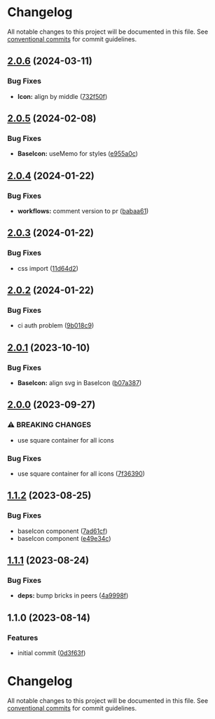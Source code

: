 # Changelog

All notable changes to this project will be documented in this file. See [conventional commits](https://www.conventionalcommits.org/en/v1.0.0/) for commit guidelines.

## [2.0.6](https://github.com/taskany-inc/icons/compare/v2.0.5...v2.0.6) (2024-03-11)


### Bug Fixes

* **Icon:** align by middle ([732f50f](https://github.com/taskany-inc/icons/commit/732f50f24017721e3d8020d93cab64160792fe14))

## [2.0.5](https://github.com/taskany-inc/icons/compare/v2.0.4...v2.0.5) (2024-02-08)


### Bug Fixes

* **BaseIcon:** useMemo for styles ([e955a0c](https://github.com/taskany-inc/icons/commit/e955a0cd5cbe984653c08938c5c5837a5da5641f))

## [2.0.4](https://github.com/taskany-inc/icons/compare/v2.0.3...v2.0.4) (2024-01-22)


### Bug Fixes

* **workflows:** comment version to pr ([babaa61](https://github.com/taskany-inc/icons/commit/babaa6197437feba5c0211798b48c78bb8b0c7dc))

## [2.0.3](https://github.com/taskany-inc/icons/compare/v2.0.2...v2.0.3) (2024-01-22)


### Bug Fixes

* css import ([11d64d2](https://github.com/taskany-inc/icons/commit/11d64d28470292d9900538e42556cd6f27cfdd72))

## [2.0.2](https://github.com/taskany-inc/icons/compare/v2.0.1...v2.0.2) (2024-01-22)


### Bug Fixes

* ci auth problem ([9b018c9](https://github.com/taskany-inc/icons/commit/9b018c9bcd0f660cf12e20e3a00b645a69143cb8))

## [2.0.1](https://github.com/taskany-inc/icons/compare/v2.0.0...v2.0.1) (2023-10-10)


### Bug Fixes

* **BaseIcon:** align svg in BaseIcon ([b07a387](https://github.com/taskany-inc/icons/commit/b07a387f3b681a487c6269feaf148c1dd4b58a86))

## [2.0.0](https://github.com/taskany-inc/icons/compare/v1.1.2...v2.0.0) (2023-09-27)


### ⚠ BREAKING CHANGES

* use square container for all icons

### Bug Fixes

* use square container for all icons ([7f36390](https://github.com/taskany-inc/icons/commit/7f363905be10b9adf704b7a35eab6edad2dc8e03))

## [1.1.2](https://github.com/taskany-inc/icons/compare/v1.1.1...v1.1.2) (2023-08-25)


### Bug Fixes

* baseIcon component ([7ad61cf](https://github.com/taskany-inc/icons/commit/7ad61cf7997dad086061b709ea69808d4abd4876))
* baseIcon component ([e49e34c](https://github.com/taskany-inc/icons/commit/e49e34ce9867aeb849f08bfca292a8de4028c0b6))

## [1.1.1](https://github.com/taskany-inc/icons/compare/v1.1.0...v1.1.1) (2023-08-24)


### Bug Fixes

* **deps:** bump bricks in peers ([4a9998f](https://github.com/taskany-inc/icons/commit/4a9998fdb19219c72a111307017ee457284a8c29))

## 1.1.0 (2023-08-14)


### Features

* initial commit ([0d3f63f](https://github.com/taskany-inc/icons/commit/0d3f63f5de0da65c8c143191d3b79d16bef51610))

# Changelog

All notable changes to this project will be documented in this file. See [conventional commits](https://www.conventionalcommits.org/en/v1.0.0/) for commit guidelines.
